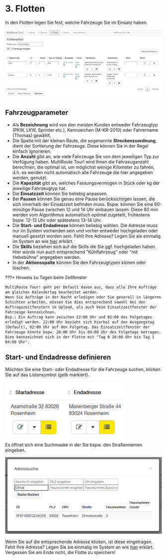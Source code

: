 # **3. Flotten**

In den Flotten legen Sie fest, welche Fahrzeuge Sie im Einsatz haben.

![!](assets/flotten_v1.jpg)

## Fahrzeugparameter

- Als **Bezeichnung** wird von den meisten Kunden entweder Fahrzeugtyp (PKW, LKW, Sprinter etc.), Kennzeichen (M-KR-2010) oder Fahrername (Thomas) gewählt. 
- Die Spalte mit der kleinen Raute, die sogenannte **Streckenzuordnung**, dient der Sortierung der Fahrzeuge. Diese können Sie in der Regel einfach ignorieren. 
- Die **Anzahl** gibt an, wie viele Fahrzeuge Sie von dem jeweiligen Typ zur Verfügung haben. MultiRoute Tour! wird Ihnen die Fahrzeuganzahl berechnen, die optimal ist, um möglichst wenige Kilometer zu fahren, d.h. es werden nicht automatisch alle Fahrzeuge die hier angegeben werden, genutzt.
- Die **Kapazität** gibt an, welches Fassungsvermögen in Stück oder kg der jeweilige Fahrzeugtyp hat.
- Die **Einsatzzeit** können Sie beliebig anpassen. 
- Bei **Pausen** können Sie genau eine Pause berücksichtigen lassen, die sich innerhalb der Einsatzzeit befinden muss. Bspw. können Sie eine 60-minütige Pause zwischen 12 und 14 Uhr einbauen lassen. Diese 60 min werden vom Algorithmus automatisch optimal zugeteilt, frühestens bspw. 12-13 Uhr oder spätestens 13-14 Uhr.
- Die **Start- und Endadresse** können beliebig wählen. Die Adresse muss nur im System vorhanden sein und vorher entweder hochgeladen oder manuell gesetzt worden sein. Fehlt Ihre Adresse? Legen Sie sie einmalig im System an wie  [hier](../tipps/#adressen-neu-anlegen) erklärt. 
- Die **Skills** beziehen sich auf die Skills die Sie ggf. hochgeladen haben. Hier würde nun auch entsprechend "Kühlfahrzeug" oder "mit Hebebühne" angegeben werden. 
- In der **Aktionsspalte** können Sie den Fahrzeugtypen klonen oder löschen.

???+ Hinweis zu Tagen beim Zeitfenster

	MultiRoute Tour! geht per Default davon aus, dass alle Ihre Aufträge am gleichen Kalendertag bearbeitet werden. 
	Wenn Sie Aufträge in der Nacht erledigen oder Sie generell in längeren Schichten arbeiten, müssen Sie dies entsprechend sowohl bei den Auftragszeitfenstern im Upload, als auch beim Einsatzzeitfenster der Fahrzeuge kennzeichnen.
	Bsp.: Ein Auftrag kann zwischen 22:00 Uhr und 02:00 des Folgetages erledigt werden. 22:00 Uhr bezieht sich hierbei auf den Ausgangstag (Default), 02:00 Uhr auf den Folgetag. Das Einsatzzeitfenster der Fahrzeuge könnte bspw. 20:00 Uhr bis 04:00 Uhr des Folgetags betragen. Dies kennzeichnet sich in der Flotte mit "Tag 0 20:00 Uhr bis Tag 1 04:00 Uhr". 

## Start- und Endadresse definieren
    
Möchten Sie eine Start- oder Endadresse für die Fahrzeuge suchen, klicken Sie auf das Listensymbol (gelb markiert). 

![!](assets/Adresssuche_Flotte.png)

Es öffnet sich eine Suchmaske in der Sie bspw. den Straßennamen eingeben. 

![!](assets/Adresssuche_Str.png)

Wenn Sie auf die entsprechende Adresse klicken, ist diese eingetragen. Fehlt Ihre Adresse? Legen Sie sie einmalig im System an wie  [hier](../tipps/#adressen-neu-anlegen) erklärt. Vergessen Sie am Ende nicht, die Flotte zu speichern! 

